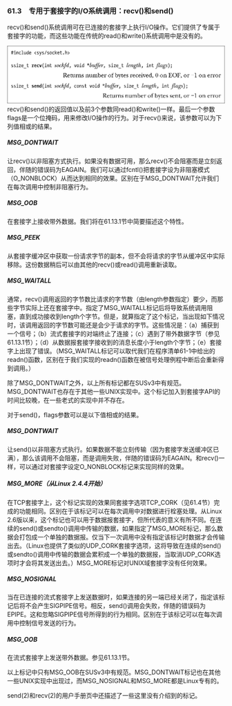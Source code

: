 ### 61.3　专用于套接字的I/O系统调用：recv()和send()

recv()和send()系统调用可在已连接的套接字上执行I/O操作。它们提供了专属于套接字的功能，而这些功能在传统的read()和write()系统调用中是没有的。



![1551.png](../images/1551.png)
recv()和send()的返回值以及前3个参数同read()和write()一样。最后一个参数flags是一个位掩码，用来修改I/O操作的行为。对于recv()来说，该参数可以为下列值相或的结果。

##### MSG_DONTWAIT

让recv()以非阻塞方式执行。如果没有数据可用，那么recv()不会阻塞而是立刻返回，伴随的错误码为EAGAIN。我们可以通过fcntl()把套接字设为非阻塞模式（O_NONBLOCK）从而达到相同的效果。区别在于MSG_DONTWAIT允许我们在每次调用中控制非阻塞行为。

##### MSG_OOB

在套接字上接收带外数据。我们将在61.13.1节中简要描述这个特性。

##### MSG_PEEK

从套接字缓冲区中获取一份请求字节的副本，但不会将请求的字节从缓冲区中实际移除。这份数据稍后可以由其他的recv()或read()调用重新读取。

##### MSG_WAITALL

通常，recv()调用返回的字节数比请求的字节数（由length参数指定）要少，而那些字节实际上还在套接字中。指定了MSG_WAITALL标记后将导致系统调用阻塞，直到成功接收到length个字节。但是，就算指定了这个标记，当出现如下情况时，该调用返回的字节数可能还是会少于请求的字节。这些情况是：（a）捕获到一个信号；（b）流式套接字的对端终止了连接；（c）遇到了带外数据字节（参见61.13.1节）；（d）从数据报套接字接收到的消息长度小于length个字节；（e）套接字上出现了错误。（MSG_WAITALL标记可以取代我们在程序清单61-1中给出的readn()函数，区别在于我们实现的readn()函数在被信号处理例程中断后会重新得到调用。）

除了MSG_DONTWAIT之外，以上所有标记都在SUSv3中有规范。MSG_DONTWAIT也存在于其他一些UNIX实现中。这个标记加入到套接字API的时间比较晚，在一些老式的实现中并不存在。

对于send()，flags参数可以是以下值相或的结果。

##### MSG_DONTWAIT

让send()以非阻塞方式执行。如果数据不能立刻传输（因为套接字发送缓冲区已满），那么该调用不会阻塞，而是调用失败，伴随的错误码为EAGAIN。和recv()一样，可以通过对套接字设定O_NONBLOCK标记来实现同样的效果。

##### MSG_MORE（从Linux 2.4.4开始）

在TCP套接字上，这个标记实现的效果同套接字选项TCP_CORK（见61.4节）完成的功能相同。区别在于该标记可以在每次调用中对数据进行栓塞处理。从Linux 2.6版以来，这个标记也可以用于数据报套接字，但所代表的意义有所不同。在连续的send()或sendto()调用中传输的数据，如果指定了MSG_MORE标记，那么数据会打包成一个单独的数据报。仅当下一次调用中没有指定该标记时数据才会传输出去。（Linux也提供了类似的UDP_CORK套接字选项，这将导致在连续的send()或sendto()调用中传输的数据会累积成一个单独的数据报，当取消UDP_CORK选项时才会将其发送出去。）MSG_MORE标记对UNIX域套接字没有任何效果。

##### MSG_NOSIGNAL

当在已连接的流式套接字上发送数据时，如果连接的另一端已经关闭了，指定该标记后将不会产生SIGPIPE信号。相反，send()调用会失败，伴随的错误码为EPIPE。这和忽略SIGPIPE信号所得到的行为相同。区别在于该标记可以在每次调用中控制信号发送的行为。

##### MSG_OOB

在流式套接字上发送带外数据。参见61.13.1节。

以上标记中只有MSG_OOB在SUSv3中有规范。MSG_DONTWAIT标记也在其他一些UNIX实现中出现过，而MSG_NOSIGNAL和MSG_MORE都是Linux专有的。

send(2)和recv(2)的用户手册页中还描述了一些这里没有介绍到的标记。

